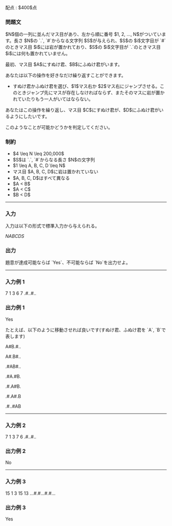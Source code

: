 
<div>

<span>

<span>

<p>
配点 : $400$点
</p>

<div>

<section>

### **問題文**

<p>
$N$個の一列に並んだマス目があり、左から順に番号 $1, 2, ..., N$がついています。長さ $N$の `.`, `#`からなる文字列 $S$が与えられ、$S$の $i$文字目が `#`のときマス目 $i$には岩が置かれており、$S$の $i$文字目が `.`のときマス目 $i$には何も置かれていません。
</p>

<p>
最初、マス目 $A$にすぬけ君、$B$にふぬけ君がいます。
</p>

<p>
あなたは以下の操作を好きなだけ繰り返すことができます。
</p>

<ul>

<li>
すぬけ君かふぬけ君を選び、$1$マス右か $2$マス右にジャンプさせる。このときジャンプ先にマスが存在しなければならず、またそのマスに岩が置かれていたりもう一人がいてはならない。
</li>

</ul>

<p>
あなたはこの操作を繰り返し、マス目 $C$にすぬけ君が、$D$にふぬけ君がいるようにしたいです。
</p>

<p>
このようなことが可能かどうかを判定してください。
</p>

</section>

</div>

<div>

<section>

### **制約**

<ul>

<li>
$4 \leq N \leq 200,000$
</li>

<li>
$S$は `.`, `#`からなる長さ $N$の文字列
</li>

<li>
$1 \leq A, B, C, D \leq N$
</li>

<li>
マス目 $A, B, C, D$に岩は置かれていない
</li>

<li>
$A, B, C, D$はすべて異なる
</li>

<li>
$A < B$
</li>

<li>
$A < C$
</li>

<li>
$B < D$
</li>

</ul>

</section>

</div>

---

<div>

<div>

<section>

### **入力**

<p>
入力は以下の形式で標準入力から与えられる。
</p>

<div>

$N$$A$$B$$C$$D$$S$
</div>

</section>

</div>

<div>

<section>

### **出力**

<p>
題意が達成可能ならば `Yes`、不可能ならば `No`を出力せよ。
</p>

</section>

</div>

</div>

---

<div>

<section>

### **入力例 1**

<div>

7 1 3 6 7
.#..#..

</div>

</section>

</div>

<div>

<section>

### **出力例 1**

<div>

Yes

</div>

<p>
たとえば、以下のように移動させれば良いです(すぬけ君、ふぬけ君を `A`, `B`で表します)
</p>

<div>

A#B.#..

A#.B#..

.#AB#..

.#A.#B.

.#.A#B.

.#.A#.B

.#..#AB

</div>

</section>

</div>

---

<div>

<section>

### **入力例 2**

<div>

7 1 3 7 6
.#..#..

</div>

</section>

</div>

<div>

<section>

### **出力例 2**

<div>

No

</div>

</section>

</div>

---

<div>

<section>

### **入力例 3**

<div>

15 1 3 15 13
...#.#...#.#...

</div>

</section>

</div>

<div>

<section>

### **出力例 3**

<div>

Yes

</div>

</section>

</div>

</span>

</span>

</div>
